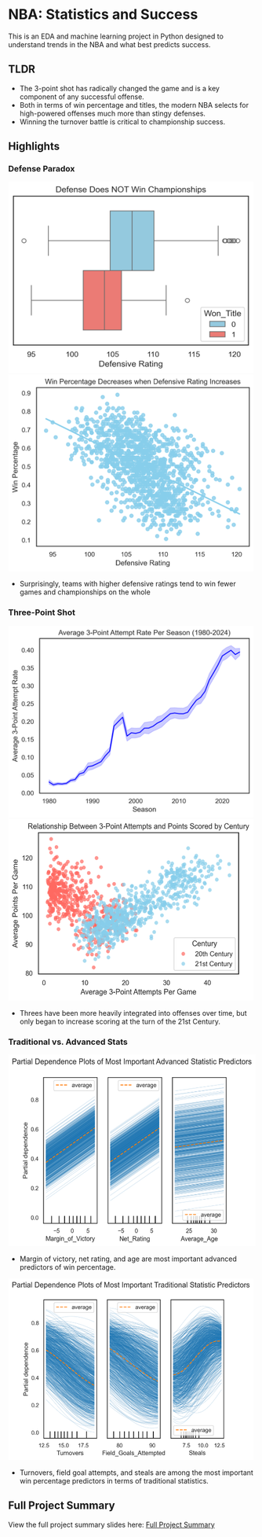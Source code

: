 
# NBA: Statistics and Success

This is an EDA and machine learning project in Python designed to understand trends in the NBA and what best predicts success.

## TLDR

- The 3-point shot has radically changed the game and is a key component of any successful offense.
- Both in terms of win percentage and titles, the modern NBA selects for high-powered offenses much more than stingy defenses.
- Winning the turnover battle is critical to championship success.
## Highlights

### Defense Paradox

<img src="https://github.com/seanmurphy21/NBA_Win_Percentages/blob/main/Plots/defense_and_championships.png?raw=true" width="500" height="390" />

<img src="https://github.com/seanmurphy21/NBA_Win_Percentages/blob/main/Plots/defensive_rating_win_percentage.png?raw=true" width="500" height="400" />

- Surprisingly, teams with higher defensive ratings tend to win fewer games and championships on the whole

### Three-Point Shot

<img src="https://github.com/seanmurphy21/NBA_Win_Percentages/blob/main/Plots/three_point_attempt_trend.png?raw=true" width="500" height="390" />

<img src="https://github.com/seanmurphy21/NBA_Win_Percentages/blob/main/Plots/threes_and_points_by_century.png?raw=true" width="500" height="370" />

- Threes have been more heavily integrated into offenses over time, but only began to increase scoring at the turn of the 21st Century.

### Traditional vs. Advanced Stats

<img src="https://github.com/seanmurphy21/NBA_Win_Percentages/blob/main/Plots/enet_partial_dependence.png?raw=true" height="390" />

- Margin of victory, net rating, and age are most important advanced predictors of win percentage.

<img src="https://github.com/seanmurphy21/NBA_Win_Percentages/blob/main/Plots/svr_partial_dependence.png?raw=true" width="500" height="370" />

- Turnovers, field goal attempts, and steals are among the most important win percentage predictors in terms of traditional statistics.




## Full Project Summary

View the full project summary slides here: [Full Project Summary](https://github.com/seanmurphy21/NBA_Win_Percentages/releases/tag/v1)
